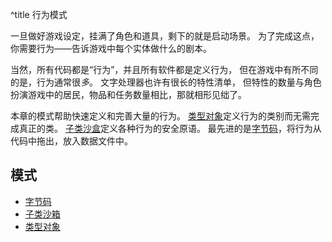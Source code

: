 ^title 行为模式

一旦做好游戏设定，挂满了角色和道具，剩下的就是启动场景。
为了完成这点，你需要行为——告诉游戏中每个实体做什么的剧本。

当然，所有代码都是“行为”，并且所有软件都是定义行为，
但在游戏中有所不同的是，行为通常很*多*。
文字处理器也许有很长的特性清单，
但特性的数量与角色扮演游戏中的居民，物品和任务数量相比，那就相形见绌了。

本章的模式帮助快速定义和完善大量的行为。
[类型对象](type-object.html)定义行为的类别而无需完成真正的类。
[子类沙盒](subclass-sandbox.html)定义各种行为的安全原语。
最先进的是[字节码](bytecode.html)，将行为从代码中拖出，放入数据文件中。

## 模式

* [字节码](bytecode.html)
* [子类沙箱](subclass-sandbox.html)
* [类型对象](type-object.html)
